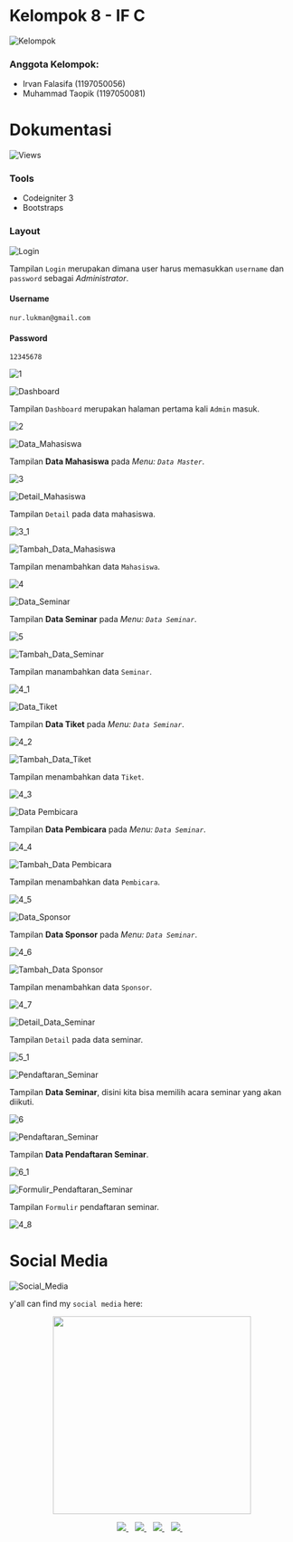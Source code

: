 # Kelompok 8 - IF C
![Kelompok](https://img.shields.io/badge/WebinarApp-Kelompok%208%20IF%20C-blue)
<h3> Anggota Kelompok: </h3>

- Irvan Falasifa		(1197050056)
- Muhammad Taopik (1197050081)

# Dokumentasi
![Views](https://img.shields.io/badge/WebinarApp-Dokumentasi-blue)

### Tools

- Codeigniter 3
- Bootstraps

### Layout

![Login](https://img.shields.io/badge/WebinarApp-Tampilan%20Login-orange)

Tampilan `Login` merupakan dimana user harus memasukkan `username` dan `password` sebagai *Administrator*.

#### Username

```
nur.lukman@gmail.com
```

#### Password

```
12345678
```

![1](/doc/1.png)

![Dashboard](https://img.shields.io/badge/WebinarApp-Tampilan%20Dashboard-orange)

Tampilan `Dashboard` merupakan halaman pertama kali `Admin` masuk.

![2](/doc/2.png)

![Data_Mahasiswa](https://img.shields.io/badge/WebinarApp-Tampilan%20Data%20Master-orange)

Tampilan **Data Mahasiswa** pada *Menu: `Data Master`*.

![3](/doc/3.png)

![Detail_Mahasiswa](https://img.shields.io/badge/WebinarApp-Detail%20Data%20Mahasiswa-orange)

Tampilan `Detail` pada data mahasiswa.

![3_1](/doc/3_1.png)

![Tambah_Data_Mahasiswa](https://img.shields.io/badge/WebinarApp-Tambah%20Data%20Mahasiswa-orange)

Tampilan menambahkan data `Mahasiswa`.

![4](/doc/4.png)

![Data_Seminar](https://img.shields.io/badge/WebinarApp-Data%20Seminar-orange)

Tampilan **Data Seminar** pada *Menu: `Data Seminar`*.

![5](/doc/5.png)

![Tambah_Data_Seminar](https://img.shields.io/badge/WebinarApp-Tambah%20Data%20Seminar-orange)

Tampilan manambahkan data `Seminar`.

![4_1](/doc/4_1.png)

![Data_Tiket](https://img.shields.io/badge/WebinarApp-Data%20Tiket-orange)

Tampilan **Data Tiket** pada *Menu: `Data Seminar`*.

![4_2](/doc/4_2.png)

![Tambah_Data_Tiket](https://img.shields.io/badge/WebinarApp-Tambah%20Data%20Tiket-orange)

Tampilan menambahkan data `Tiket`.

![4_3](/doc/4_3.png)

![Data Pembicara](https://img.shields.io/badge/WebinarApp-Data%20Pembicara-orange)

Tampilan **Data Pembicara** pada *Menu: `Data Seminar`*.

![4_4](/doc/4_4.png)

![Tambah_Data Pembicara](https://img.shields.io/badge/WebinarApp-Tambah%20Data%20Pembicara-orange)

Tampilan menambahkan data `Pembicara`.

![4_5](/doc/4_5.png)

![Data_Sponsor](https://img.shields.io/badge/WebinarApp-Data%20Sponsor-orange)

Tampilan **Data Sponsor** pada *Menu: `Data Seminar`*.

![4_6](/doc/4_6.png)

![Tambah_Data Sponsor](https://img.shields.io/badge/WebinarApp-Tambah%20Data%20Sponsor-orange)

Tampilan menambahkan data `Sponsor`.

![4_7](/doc/4_7.png)

![Detail_Data_Seminar](https://img.shields.io/badge/WebinarApp-Detail%20Data%20Seminar-orange)

Tampilan `Detail` pada data seminar.

![5_1](/doc/5_1.png)

![Pendaftaran_Seminar](https://img.shields.io/badge/WebinarApp-Data%20Pendaftaran%20Seminar-orange)

Tampilan **Data Seminar**, disini kita bisa memilih acara seminar yang akan diikuti.

![6](/doc/6.png)

![Pendaftaran_Seminar](https://img.shields.io/badge/WebinarApp-Data%20Pendaftaran%20Seminar-orange)

Tampilan **Data Pendaftaran Seminar**.

![6_1](/doc/6_1.png)

![Formulir_Pendaftaran_Seminar](https://img.shields.io/badge/WebinarApp-Formulir%20Pendaftaran%20Seminar-orange)

Tampilan `Formulir` pendaftaran seminar.

![4_8](/doc/4_8.png)


# Social Media
![Social_Media](https://img.shields.io/badge/Social-Media-blue)

y'all can find my `social media` here:

<p align='center'>
 <a href="#">
  <img src="https://github-readme-stats.vercel.app/api?username=Mr94t3z&show_icons=true&count_private=true&theme=dark" width="350">
 </a>
</p>

<p align='center'>
 
 <a href="https://www.facebook.com/mr.94t3z">
  <img src="https://img.shields.io/badge/Facebook-%231877F2.svg?style=for-the-badge&logo=Facebook&logoColor=white" />        
 </a>&nbsp;&nbsp;
 
 <a href="https://www.instagram.com/m.taopik_/">
  <img src="https://img.shields.io/badge/instagram-E4405F?style=for-the-badge&logo=instagram&logoColor=white" /> 
 </a>&nbsp;&nbsp;
 
 <a href="https://www.linkedin.com/in/muhamad-taopik-8b0746174">
  <img src="https://img.shields.io/badge/linkedin-%230077B5.svg?&style=for-the-badge&logo=linkedin&logoColor=white" />
 </a>&nbsp;&nbsp;
 
 <a href="https://twitter.com/mr94t3z">
  <img src="https://img.shields.io/twitter/follow/mr94t3z?color=1DA1F2&logo=twitter&style=for-the-badge" />
 </a>&nbsp;&nbsp;
  
</p>
